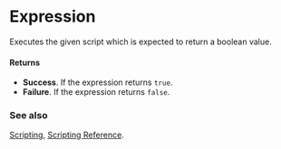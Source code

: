# Expression

Executes the given script which is expected to return a boolean value.

#### Returns

* **Success**. If the expression returns ```true```.
* **Failure**. If the expression returns ```false```.

### See also

[Scripting](../nodegraph/scripting.md), [Scripting Reference](../scripting/scripting.md).